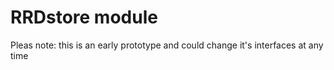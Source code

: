 RRDstore module
===============

Pleas note: this is an early prototype and could change it's interfaces at any time


